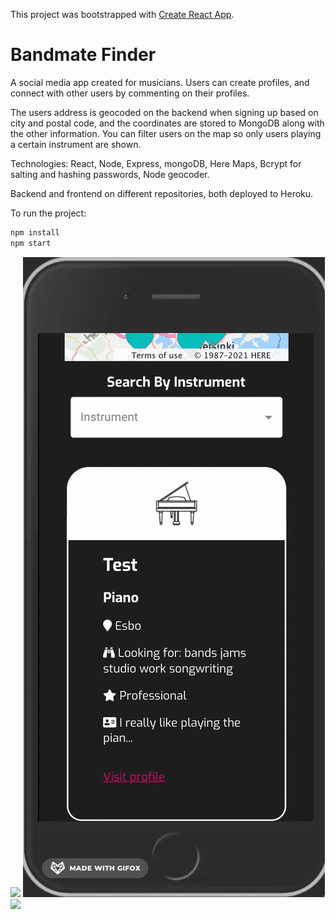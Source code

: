 This project was bootstrapped with [Create React App](https://github.com/facebook/create-react-app).

# Bandmate Finder
A social media app created for musicians.
Users can create profiles, and connect with other users by commenting on their profiles.

The users address is geocoded on the backend when signing up based on city and postal code, and the coordinates are stored to MongoDB along with the other information. You can filter users on the map so only users playing a certain instrument are shown.

Technologies: React, Node, Express, mongoDB, Here Maps, Bcrypt for salting and hashing passwords, Node geocoder.

Backend and frontend on different repositories, both deployed to Heroku.

To run the project:

```bash
npm install
npm start
```

![](gif1.gif)
![](gif2.gif)
![](gif3.gif)